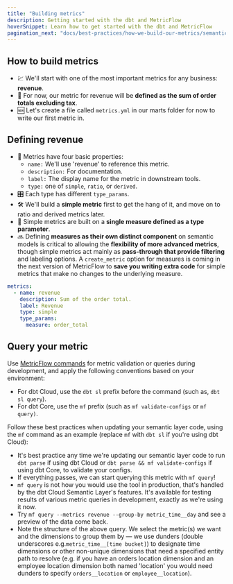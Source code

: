 ```yaml
---
title: "Building metrics"
description: Getting started with the dbt and MetricFlow
hoverSnippet: Learn how to get started with the dbt and MetricFlow
pagination_next: "docs/best-practices/how-we-build-our-metrics/semantic-layer-5-refactor-a-mart"
---
```


## How to build metrics

- 💹 We'll start with one of the most important metrics for any business: **revenue**.
- 📖 For now, our metric for revenue will be **defined as the sum of order totals excluding tax**.
- 🆕 Let's create a file called `metrics.yml` in our marts folder for now to write our first metric in.

## Defining revenue

- 🔢 Metrics have four basic properties:
  - `name:` We'll use 'revenue' to reference this metric.
  - `description:` For documentation.
  - `label:` The display name for the metric in downstream tools.
  - `type:` one of `simple`, `ratio`, or `derived`.
- 🎛️ Each type has different `type_params`.
- 🛠️ We'll build a **simple metric** first to get the hang of it, and move on to ratio and derived metrics later.
- 📏 Simple metrics are built on a **single measure defined as a type parameter**.
- 🔜 Defining **measures as their own distinct component** on semantic models is critical to allowing the **flexibility of more advanced metrics**, though simple metrics act mainly as **pass-through that provide filtering** and labeling options. A `create_metric` option for measures is coming in the next version of MetricFlow to **save you writing extra code** for simple metrics that make no changes to the underlying measure.

```YAML
metrics:
  - name: revenue
    description: Sum of the order total.
    label: Revenue
    type: simple
    type_params:
      measure: order_total
```

## Query your metric

Use [MetricFlow commands](/docs/build/metricflow-commands#metricflow) for metric validation or queries during development, and apply the following conventions based on your environment:

- For dbt Cloud, use the `dbt sl` prefix before the command (such as, `dbt sl query`).
- For dbt Core, use the `mf` prefix (such as `mf validate-configs` or `mf query)`.

Follow these best practices when updating your semantic layer code, using the `mf` command as an example (replace `mf` with `dbt sl` if you're using dbt Cloud):

- It's best practice any time we're updating our semantic layer code to run `dbt parse` if using dbt Cloud or `dbt parse && mf validate-configs` if using dbt Core, to validate your configs.
- If everything passes, we can start querying this metric with `mf query`!
- `mf query` is not how you would use the tool in production, that's handled by the dbt Cloud Semantic Layer's features. It's available for testing results of various metric queries in development, exactly as we're using it now.
- Try `mf query --metrics revenue --group-by metric_time__day` and see a preview of the data come back.
- Note the structure of the above query. We select the metric(s) we want and the dimensions to group them by — we use dunders (double underscores e.g.`metric_time__[time bucket]`) to designate time dimensions or other non-unique dimensions that need a specified entity path to resolve (e.g. if you have an orders location dimension and an employee location dimension both named 'location' you would need dunders to specify `orders__location` or `employee__location`).
